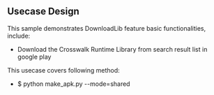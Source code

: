 ## Usecase Design

This sample demonstrates DownloadLib feature basic functionalities, include:

* Download the Crosswalk Runtime Library from search result list in google play

This usecase covers following method:

* $ python make_apk.py --mode=shared
